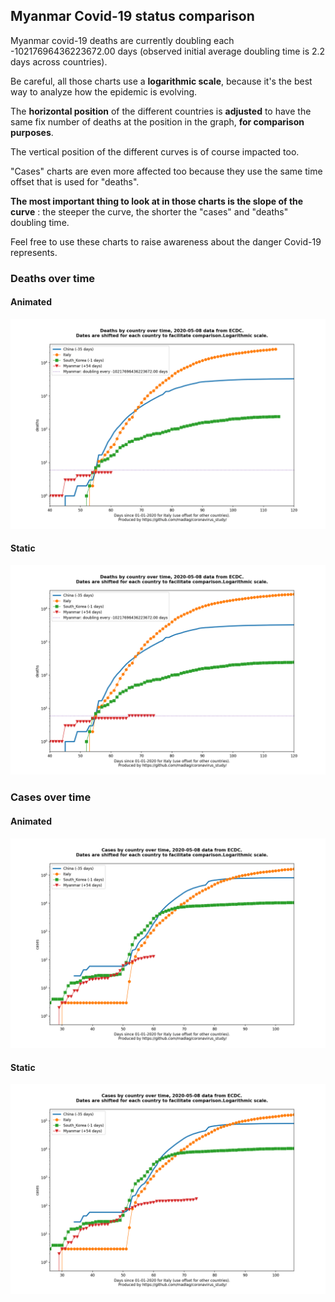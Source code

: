 ## Myanmar Covid-19 status comparison 

Myanmar covid-19 deaths are currently doubling each -10217696436223672.00 days (observed initial average doubling time is 2.2 days across countries).



Be careful, all those charts use a **logarithmic scale**, because it's the best way to analyze how the epidemic is evolving.
 
The **horizontal position** of the different countries is **adjusted** to have the same fix number of deaths at the position in the graph, **for comparison purposes**.

The vertical position of the different curves is of course impacted too.

"Cases" charts are even more affected too because they use the same time offset that is used for "deaths".

**The most important thing to look at in those charts is the slope of the curve** : the steeper the curve, the shorter the "cases" and "deaths" doubling time.

Feel free to use these charts to raise awareness about the danger Covid-19 represents. 


 
### Deaths over time
 
#### Animated
![Myanmar covid-19 deaths animated chart](https://raw.githubusercontent.com/madlag/coronavirus_study/master/notebooks/graphs/2020-05-08/countries/Myanmar/2020-05-08_Myanmar_deaths.gif "Myanmar covid-19 deaths animated chart")   
 
#### Static
![Myanmar covid-19 deaths static chart](https://raw.githubusercontent.com/madlag/coronavirus_study/master/notebooks/graphs/2020-05-08/countries/Myanmar/2020-05-08_Myanmar_deaths.png "Myanmar covid-19 deaths static chart")   

 
### Cases over time
 
#### Animated
![Myanmar covid-19 cases animated chart](https://raw.githubusercontent.com/madlag/coronavirus_study/master/notebooks/graphs/2020-05-08/countries/Myanmar/2020-05-08_Myanmar_cases.gif "Myanmar covid-19 cases animated chart")   
 
#### Static
![Myanmar covid-19 cases static chart](https://raw.githubusercontent.com/madlag/coronavirus_study/master/notebooks/graphs/2020-05-08/countries/Myanmar/2020-05-08_Myanmar_cases.png "Myanmar covid-19 cases static chart")   

